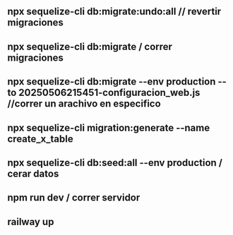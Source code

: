 ## npx sequelize-cli db:migrate:undo:all // revertir migraciones
## npx sequelize-cli db:migrate / correr migraciones
## npx sequelize-cli db:migrate --env production --to 20250506215451-configuracion_web.js //correr un arachivo en especifico

## npx sequelize-cli migration:generate --name create_x_table

## npx sequelize-cli db:seed:all --env production / cerar datos

## npm run dev /  correr servidor

## railway up


